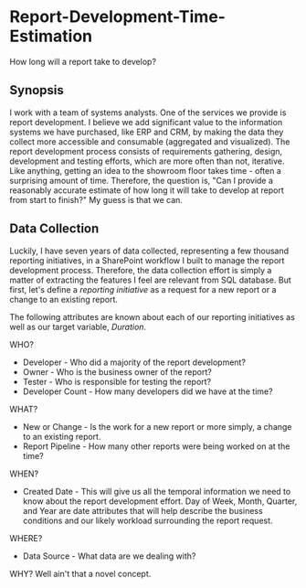 # Report-Development-Time-Estimation
How long will a report take to develop?

## Synopsis
I work with a team of systems analysts.  One of the services we provide is report development.  I believe we add significant value to the information systems we have purchased, like ERP and CRM, by making the data they collect more accessible and consumable (aggregated and visualized).  The report development process consists of requirements gathering, design, development and testing efforts, which are more often than not, iterative.  Like anything, getting an idea to the showroom floor takes time - often a surprising amount of time.  Therefore, the question is, "Can I provide a reasonably accurate estimate of how long it will take to develop at report from start to finish?"  My guess is that we can.

## Data Collection
Luckily, I have seven years of data collected, representing a few thousand reporting initiatives, in a SharePoint workflow I built to manage the report development process.  Therefore, the data collection effort is simply a matter of extracting the features I feel are relevant from SQL database.  But first, let's define a *reporting initiative* as a request for a new report or a change to an existing report.

The following attributes are known about each of our reporting initiatives as well as our target variable, *Duration*.

WHO?
- Developer - Who did a majority of the report development?
- Owner - Who is the business owner of the report?
- Tester - Who is responsible for testing the report?
- Developer Count - How many developers did we have at the time?

WHAT?
- New or Change - Is the work for a new report or more simply, a change to an existing report.
- Report Pipeline - How many other reports were being worked on at the time?

WHEN?
- Created Date - This will give us all the temporal information we need to know about the report development effort.  Day of Week, Month, Quarter, and Year are date attributes that will help describe the business conditions and our likely workload surrounding the report request.

WHERE?
- Data Source - What data are we dealing with?

WHY?
Well ain't that a novel concept.
